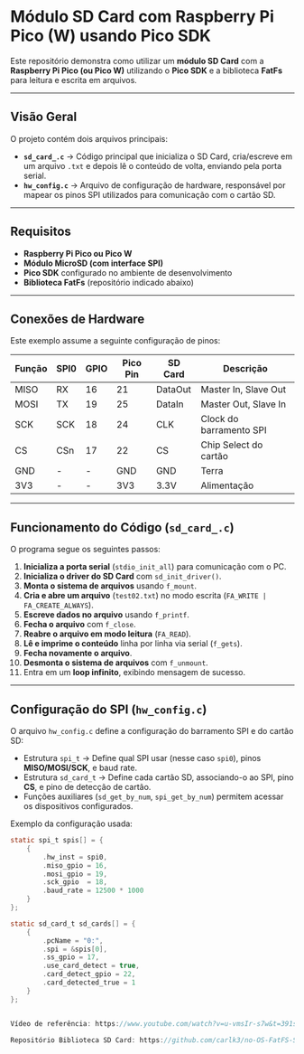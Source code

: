 # Módulo SD Card com Raspberry Pi Pico (W) usando Pico SDK

Este repositório demonstra como utilizar um **módulo SD Card** com a **Raspberry Pi Pico (ou Pico W)** utilizando o **Pico SDK** e a biblioteca **FatFs** para leitura e escrita em arquivos.

---

##  Visão Geral

O projeto contém dois arquivos principais:

- **`sd_card_.c`** → Código principal que inicializa o SD Card, cria/escreve em um arquivo `.txt` e depois lê o conteúdo de volta, enviando pela porta serial.
- **`hw_config.c`** → Arquivo de configuração de hardware, responsável por mapear os pinos SPI utilizados para comunicação com o cartão SD.

---

##  Requisitos

- **Raspberry Pi Pico ou Pico W**
- **Módulo MicroSD (com interface SPI)**
- **Pico SDK** configurado no ambiente de desenvolvimento
- **Biblioteca FatFs** (repositório indicado abaixo)

---

##  Conexões de Hardware

Este exemplo assume a seguinte configuração de pinos:

| Função | SPI0 | GPIO | Pico Pin | SD Card | Descrição                   |
|--------|------|------|----------|---------|-----------------------------|
| MISO   | RX   | 16   | 21       | DataOut | Master In, Slave Out        |
| MOSI   | TX   | 19   | 25       | DataIn  | Master Out, Slave In        |
| SCK    | SCK  | 18   | 24       | CLK     | Clock do barramento SPI     |
| CS     | CSn  | 17   | 22       | CS      | Chip Select do cartão       |
| GND    | -    | -    | GND      | GND     | Terra                       |
| 3V3    | -    | -    | 3V3      | 3.3V    | Alimentação                 |

---

##  Funcionamento do Código (`sd_card_.c`)

O programa segue os seguintes passos:

1. **Inicializa a porta serial** (`stdio_init_all`) para comunicação com o PC.
2. **Inicializa o driver do SD Card** com `sd_init_driver()`.
3. **Monta o sistema de arquivos** usando `f_mount`.
4. **Cria e abre um arquivo** (`test02.txt`) no modo escrita (`FA_WRITE | FA_CREATE_ALWAYS`).
5. **Escreve dados no arquivo** usando `f_printf`.
6. **Fecha o arquivo** com `f_close`.
7. **Reabre o arquivo em modo leitura** (`FA_READ`).
8. **Lê e imprime o conteúdo** linha por linha via serial (`f_gets`).
9. **Fecha novamente o arquivo**.
10. **Desmonta o sistema de arquivos** com `f_unmount`.
11. Entra em um **loop infinito**, exibindo mensagem de sucesso.

---

##  Configuração do SPI (`hw_config.c`)

O arquivo `hw_config.c` define a configuração do barramento SPI e do cartão SD:

- Estrutura `spi_t` → Define qual SPI usar (nesse caso `spi0`), pinos **MISO/MOSI/SCK**, e baud rate.
- Estrutura `sd_card_t` → Define cada cartão SD, associando-o ao SPI, pino **CS**, e pino de detecção de cartão.
- Funções auxiliares (`sd_get_by_num`, `spi_get_by_num`) permitem acessar os dispositivos configurados.

Exemplo da configuração usada:
```c
static spi_t spis[] = {
    {
        .hw_inst = spi0,
        .miso_gpio = 16,
        .mosi_gpio = 19,
        .sck_gpio  = 18,
        .baud_rate = 12500 * 1000
    }
};

static sd_card_t sd_cards[] = {
    {
        .pcName = "0:",
        .spi = &spis[0],
        .ss_gpio = 17,
        .use_card_detect = true,
        .card_detect_gpio = 22,
        .card_detected_true = 1
    }
};


Vídeo de referência: https://www.youtube.com/watch?v=u-vmsIr-s7w&t=391s

Repositório Biblioteca SD Card: https://github.com/carlk3/no-OS-FatFS-SD-SPI-RPi-Pico


